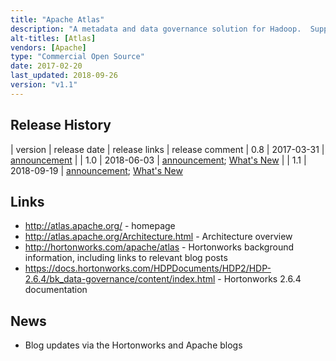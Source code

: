 ```yaml
---
title: "Apache Atlas"
description: "A metadata and data governance solution for Hadoop.  Supports an extensible metadata model with out of the box support for Hive datasets and data lineage from Hive queries and Sqoop imports, with limited support for Falcon, Storm and Kafka.  Allows datasets and data items to be tagged (and for these tags to be used for access control by Apache Ranger), and includes support for business taxonomies as a technical preview.  Implemented as a graph based database using Titan (which by default uses HBase and Solr), with a web based user interface and a REST API for searching and visualising/retrieving metadata, and Kafka topics for the ingest of metadata (primarily from hooks in metadata sources such as Hive or Sqoop) and the publishing of metadata change events.  Donated to the Apache Foundation in May 2015 by the Hortonworks Data Governance Initiative in partnership with Aetna, Merck, Target, Schlumberger and SAS, graduating in June 2017.  Has not yet reached a v1.0 milestone, but is still under active development."
alt-titles: [Atlas]
vendors: [Apache]
type: "Commercial Open Source"
date: 2017-02-20
last_updated: 2018-09-26
version: "v1.1"
---
```

## Release History

| version | release date | release links | release comment
| 0.8 | 2017-03-31 | [announcement](http://mail-archives.apache.org/mod_mbox/www-announce/201703.mbox/%3C8634D8C3-56D3-4E13-B292-B6C51F6AD5CC%40apache.org%3E) |
| 1.0 | 2018-06-03 | [announcement](http://mail-archives.apache.org/mod_mbox/www-announce/201806.mbox/%3C05E989B0-4F8E-4BCE-88B0-2CC06DE2241F%40apache.org%3E); [What's New](http://atlas.apache.org/1.0.0/WhatsNew-1.0.html) |
| 1.1 | 2018-09-19 | [announcement](http://mail-archives.apache.org/mod_mbox/www-announce/201809.mbox/%3CCAF5p1-MtRfvSWy4zBGmPZDAaisKCmMuxsWvEE3A115XJnDj1Nw@mail.gmail.com%3E); [What's New](http://atlas.apache.org/WhatsNew-1.1.html)

## Links

* <http://atlas.apache.org/> - homepage
* <http://atlas.apache.org/Architecture.html> - Architecture overview
* <http://hortonworks.com/apache/atlas> - Hortonworks background information, including links to relevant blog posts
* <https://docs.hortonworks.com/HDPDocuments/HDP2/HDP-2.6.4/bk_data-governance/content/index.html> - Hortonworks 2.6.4 documentation

## News

* Blog updates via the Hortonworks and Apache blogs